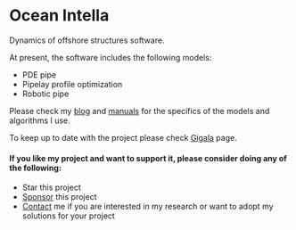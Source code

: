 # Ocean Intella

Dynamics of offshore structures software. 

At present, the software includes the following models:
* PDE pipe
* Pipelay profile optimization
* Robotic pipe

Please check my [blog](https://gigatskhondia.medium.com/) and [manuals](https://github.com/gigatskhondia/ocean_intella/blob/main/docs/pdfs/marine.pdf) for the specifics of the models and algorithms I use.

To keep up to date with the project please check [Gigala](https://gigala.io/) page.

#### If you like my project and want to support it, please consider doing any of the following: ####
* Star this project
* [Sponsor](https://www.paypal.me/gigatskhondia) this project 
* [Contact](https://gigala.io/) me if you are interested in my research or want to adopt my solutions for your project
